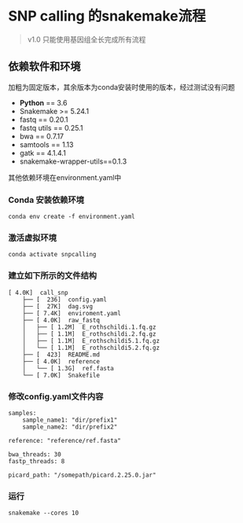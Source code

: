 # SNP calling 的snakemake流程

> v1.0 只能使用基因组全长完成所有流程

## 依赖软件和环境

加粗为固定版本，其余版本为conda安装时使用的版本，经过测试没有问题

- **Python** == 3.6
- Snakemake >= 5.24.1
- fastq == 0.20.1
- fastq utils == 0.25.1
- bwa == 0.7.17
- samtools == 1.13
- gatk == 4.1.4.1
- snakemake-wrapper-utils==0.1.3

其他依赖环境在environment.yaml中

### Conda 安装依赖环境

```
conda env create -f environment.yaml
```

### 激活虚拟环境

```
conda activate snpcalling
```

### 建立如下所示的文件结构

```
[ 4.0K]  call_snp
    ├── [  236]  config.yaml
    ├── [  27K]  dag.svg
    ├── [ 7.4K]  enviroment.yaml
    ├── [ 4.0K]  raw_fastq
    │   ├── [ 1.2M]  E_rothschildi.1.fq.gz
    │   ├── [ 1.1M]  E_rothschildi.2.fq.gz
    │   ├── [ 1.1M]  E_rothschildi5.1.fq.gz
    │   └── [ 1.1M]  E_rothschildi5.2.fq.gz
    ├── [  423]  README.md
    ├── [ 4.0K]  reference
    │   └── [ 1.3G]  ref.fasta
    └── [ 7.0K]  Snakefile
```

### 修改config.yaml文件内容

```
samples:
    sample_name1: "dir/prefix1"
    sample_name2: "dir/prefix2"

reference: "reference/ref.fasta"

bwa_threads: 30
fastp_threads: 8

picard_path: "/somepath/picard.2.25.0.jar"
```
### 运行

```
snakemake --cores 10
```